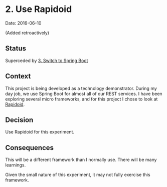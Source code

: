 # 2. Use Rapidoid

Date: 2016-06-10

(Added retroactively)

## Status

Superceded by [3. Switch to Spring Boot](0003-switch-to-spring-boot.md)

## Context

This project is being developed as a technology demonstrator. During my day job, we use Spring Boot for almost all of our REST services. I have been exploring several micro frameworks, and for this project I chose to look at [Rapidoid](https://www.rapidoid.org/).

## Decision

Use Rapidoid for this experiment.

## Consequences

This will be a different framework than I normally use. There will be many learnings.

Given the small nature of this experiment, it may not fully exercise this framework.
